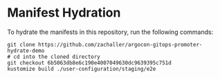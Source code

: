 # Manifest Hydration

To hydrate the manifests in this repository, run the following commands:

```shell
git clone https://github.com/zachaller/argocon-gitops-promoter-hydrate-demo
# cd into the cloned directory
git checkout 6b5063db8e6c190e4007049630dc9639395c751d
kustomize build ./user-configuration/staging/e2e
```
